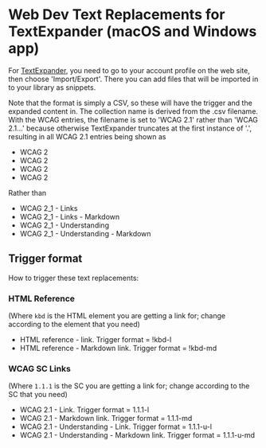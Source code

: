# Web Dev Text Replacements for TextExpander (macOS and Windows app)

For [TextExpander](https://textexpander.com/), you need to go to your account profile on the web site, then choose 'Import/Export'. There you can add files that will be imported in to your library as snippets.

Note that the format is simply a CSV, so these will have the trigger and the expanded content in. The collection name is derived from the .csv filename. With the WCAG entries, the filename is set to 'WCAG 2.1' rather than 'WCAG 2.1...' because otherwise TextExpander truncates at the first instance of '.', resulting in all WCAG 2.1 entries being shown as

* WCAG 2
* WCAG 2
* WCAG 2
* WCAG 2

Rather than 

* WCAG 2_1 - Links
* WCAG 2_1 - Links - Markdown
* WCAG 2_1 - Understanding
* WCAG 2_1 - Understanding - Markdown

## Trigger format

How to trigger these text replacements:

### HTML Reference

(Where `kbd` is the HTML element you are getting a link for; change according to the element that you need)

* HTML reference - link. Trigger format = !kbd-l 
* HTML reference - Markdown link. Trigger format = !kbd-md

### WCAG SC Links

(Where `1.1.1` is the SC you are getting a link for; change according to the SC that you need)

* WCAG 2.1 - Link. Trigger format = 1.1.1-l
* WCAG 2.1 - Markdown link. Trigger format = 1.1.1-md
* WCAG 2.1 - Understanding - Link. Trigger format = 1.1.1-u-l
* WCAG 2.1 - Understanding - Markdown link. Trigger format = 1.1.1-u-md
